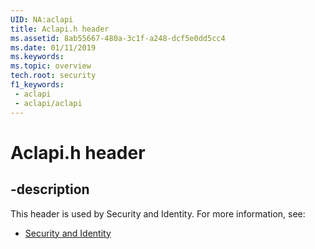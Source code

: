 ```yaml
---
UID: NA:aclapi
title: Aclapi.h header
ms.assetid: 8ab55667-480a-3c1f-a248-dcf5e0dd5cc4
ms.date: 01/11/2019
ms.keywords: 
ms.topic: overview
tech.root: security
f1_keywords:
 - aclapi
 - aclapi/aclapi
---
```


# Aclapi.h header


## -description

This header is used by Security and Identity. For more information, see:

- [Security and Identity](../_security/index.md)

